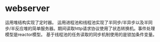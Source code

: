 # webserver
运用堆结构实现了定时器。
运用进程池和线程池实现了半同步/半异步以及半同步/半反应堆的简单服务器。期间读取http请求协议使用了状态转换机。事件处理模型是reactor模型。
基于线程池的任务读取的同步机制使用的是锁加条件变量。
